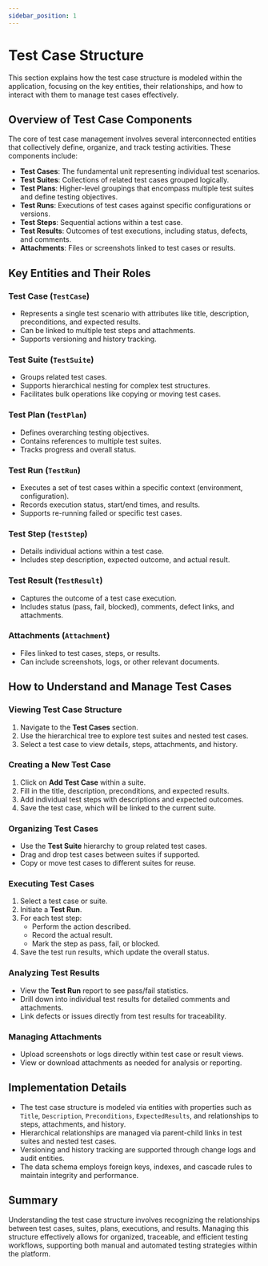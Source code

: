 ```yaml
---
sidebar_position: 1
---
```


# Test Case Structure

This section explains how the test case structure is modeled within the application, focusing on the key entities, their relationships, and how to interact with them to manage test cases effectively.

## Overview of Test Case Components

The core of test case management involves several interconnected entities that collectively define, organize, and track testing activities. These components include:

- **Test Cases**: The fundamental unit representing individual test scenarios.
- **Test Suites**: Collections of related test cases grouped logically.
- **Test Plans**: Higher-level groupings that encompass multiple test suites and define testing objectives.
- **Test Runs**: Executions of test cases against specific configurations or versions.
- **Test Steps**: Sequential actions within a test case.
- **Test Results**: Outcomes of test executions, including status, defects, and comments.
- **Attachments**: Files or screenshots linked to test cases or results.

## Key Entities and Their Roles

### Test Case (`TestCase`)
- Represents a single test scenario with attributes like title, description, preconditions, and expected results.
- Can be linked to multiple test steps and attachments.
- Supports versioning and history tracking.

### Test Suite (`TestSuite`)
- Groups related test cases.
- Supports hierarchical nesting for complex test structures.
- Facilitates bulk operations like copying or moving test cases.

### Test Plan (`TestPlan`)
- Defines overarching testing objectives.
- Contains references to multiple test suites.
- Tracks progress and overall status.

### Test Run (`TestRun`)
- Executes a set of test cases within a specific context (environment, configuration).
- Records execution status, start/end times, and results.
- Supports re-running failed or specific test cases.

### Test Step (`TestStep`)
- Details individual actions within a test case.
- Includes step description, expected outcome, and actual result.

### Test Result (`TestResult`)
- Captures the outcome of a test case execution.
- Includes status (pass, fail, blocked), comments, defect links, and attachments.

### Attachments (`Attachment`)
- Files linked to test cases, steps, or results.
- Can include screenshots, logs, or other relevant documents.

## How to Understand and Manage Test Cases

### Viewing Test Case Structure
1. Navigate to the **Test Cases** section.
2. Use the hierarchical tree to explore test suites and nested test cases.
3. Select a test case to view details, steps, attachments, and history.

### Creating a New Test Case
1. Click on **Add Test Case** within a suite.
2. Fill in the title, description, preconditions, and expected results.
3. Add individual test steps with descriptions and expected outcomes.
4. Save the test case, which will be linked to the current suite.

### Organizing Test Cases
- Use the **Test Suite** hierarchy to group related test cases.
- Drag and drop test cases between suites if supported.
- Copy or move test cases to different suites for reuse.

### Executing Test Cases
1. Select a test case or suite.
2. Initiate a **Test Run**.
3. For each test step:
   - Perform the action described.
   - Record the actual result.
   - Mark the step as pass, fail, or blocked.
4. Save the test run results, which update the overall status.

### Analyzing Test Results
- View the **Test Run** report to see pass/fail statistics.
- Drill down into individual test results for detailed comments and attachments.
- Link defects or issues directly from test results for traceability.

### Managing Attachments
- Upload screenshots or logs directly within test case or result views.
- View or download attachments as needed for analysis or reporting.

## Implementation Details
- The test case structure is modeled via entities with properties such as `Title`, `Description`, `Preconditions`, `ExpectedResults`, and relationships to steps, attachments, and history.
- Hierarchical relationships are managed via parent-child links in test suites and nested test cases.
- Versioning and history tracking are supported through change logs and audit entities.
- The data schema employs foreign keys, indexes, and cascade rules to maintain integrity and performance.

## Summary
Understanding the test case structure involves recognizing the relationships between test cases, suites, plans, executions, and results. Managing this structure effectively allows for organized, traceable, and efficient testing workflows, supporting both manual and automated testing strategies within the platform.